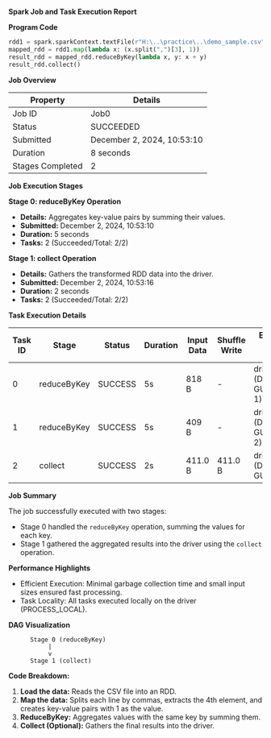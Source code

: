 **Spark Job and Task Execution Report**

**Program Code**

```python
rdd1 = spark.sparkContext.textFile(r"H:\..\practice\..\demo_sample.csv")
mapped_rdd = rdd1.map(lambda x: (x.split(",")[3], 1))
result_rdd = mapped_rdd.reduceByKey(lambda x, y: x + y)
result_rdd.collect()
```

**Job Overview**

| Property | Details |
|---|---|
| Job ID | Job0 |
| Status | SUCCEEDED |
| Submitted | December 2, 2024, 10:53:10 |
| Duration | 8 seconds |
| Stages Completed | 2 |

**Job Execution Stages**

**Stage 0: reduceByKey Operation**

* **Details:** Aggregates key-value pairs by summing their values.
* **Submitted:** December 2, 2024, 10:53:10
* **Duration:** 5 seconds
* **Tasks:** 2 (Succeeded/Total: 2/2)

**Stage 1: collect Operation**

* **Details:** Gathers the transformed RDD data into the driver.
* **Submitted:** December 2, 2024, 10:53:16
* **Duration:** 2 seconds
* **Tasks:** 2 (Succeeded/Total: 2/2)

**Task Execution Details**

| Task ID | Stage | Status | Duration | Input Data | Shuffle Write | Executor Host (Logs) |
|---|---|---|---|---|---|---|
| 0 | reduceByKey | SUCCESS | 5s | 818 B | - | driver (DESKTOP-GUAGO32-1) |
| 1 | reduceByKey | SUCCESS | 5s | 409 B | - | driver (DESKTOP-GUAGO32-2) |
| 2 | collect | SUCCESS | 2s | 411.0 B | 411.0 B | driver (DESKTOP-GUAGO32) |

**Job Summary**

The job successfully executed with two stages:

* Stage 0 handled the `reduceByKey` operation, summing the values for each key.
* Stage 1 gathered the aggregated results into the driver using the `collect` operation.

**Performance Highlights**

* Efficient Execution: Minimal garbage collection time and small input sizes ensured fast processing.
* Task Locality: All tasks executed locally on the driver (PROCESS_LOCAL).

**DAG Visualization**

```
      Stage 0 (reduceByKey)
           |
           v
      Stage 1 (collect)
```

**Code Breakdown:**

1. **Load the data:** Reads the CSV file into an RDD.
2. **Map the data:** Splits each line by commas, extracts the 4th element, and creates key-value pairs with 1 as the value.
3. **ReduceByKey:** Aggregates values with the same key by summing them.
4. **Collect (Optional):** Gathers the final results into the driver.